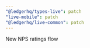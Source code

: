 ```yaml
---
"@ledgerhq/types-live": patch
"live-mobile": patch
"@ledgerhq/live-common": patch
---
```


New NPS ratings flow
